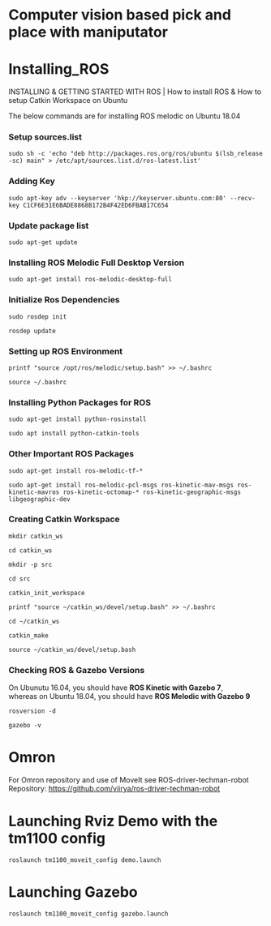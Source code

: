 # Computer vision based pick and place with maniputator


# Installing_ROS
INSTALLING & GETTING STARTED WITH ROS | How to install ROS & How to setup Catkin Workspace on Ubuntu

The below commands are for installing ROS melodic on Ubuntu 18.04 </br>


### Setup sources.list
```
sudo sh -c 'echo "deb http://packages.ros.org/ros/ubuntu $(lsb_release -sc) main" > /etc/apt/sources.list.d/ros-latest.list'
```

### Adding Key
```
sudo apt-key adv --keyserver 'hkp://keyserver.ubuntu.com:80' --recv-key C1CF6E31E6BADE8868B172B4F42ED6FBAB17C654
```

### Update package list
```
sudo apt-get update
```

### Installing ROS Melodic Full Desktop Version
```
sudo apt-get install ros-melodic-desktop-full
```

### Initialize Ros Dependencies
```
sudo rosdep init
```
```
rosdep update
```

### Setting up ROS Environment
```
printf "source /opt/ros/melodic/setup.bash" >> ~/.bashrc
```
```
source ~/.bashrc
```

### Installing Python Packages for ROS
```
sudo apt-get install python-rosinstall
```
```
sudo apt install python-catkin-tools
```

### Other Important ROS Packages
```
sudo apt-get install ros-melodic-tf-*
```
```
sudo apt-get install ros-melodic-pcl-msgs ros-kinetic-mav-msgs ros-kinetic-mavros ros-kinetic-octomap-* ros-kinetic-geographic-msgs libgeographic-dev
```

### Creating Catkin Workspace
```
mkdir catkin_ws
```
```
cd catkin_ws
```
```
mkdir -p src
```
```
cd src
```
```
catkin_init_workspace
```
```
printf "source ~/catkin_ws/devel/setup.bash" >> ~/.bashrc
```
```
cd ~/catkin_ws
```
```
catkin_make
```
```
source ~/catkin_ws/devel/setup.bash
```

### Checking ROS & Gazebo Versions
On Ubunutu 16.04, you should have **ROS Kinetic with Gazebo 7**, </br>
whereas on Ubuntu 18.04, you should have **ROS Melodic with Gazebo 9**
```
rosversion -d
```
```
gazebo -v
```

# Omron
For Omron repository and use of MoveIt see ROS-driver-techman-robot Repository:
https://github.com/viirya/ros-driver-techman-robot

# Launching Rviz Demo with the tm1100 config
	roslaunch tm1100_moveit_config demo.launch

# Launching Gazebo
	roslaunch tm1100_moveit_config gazebo.launch


